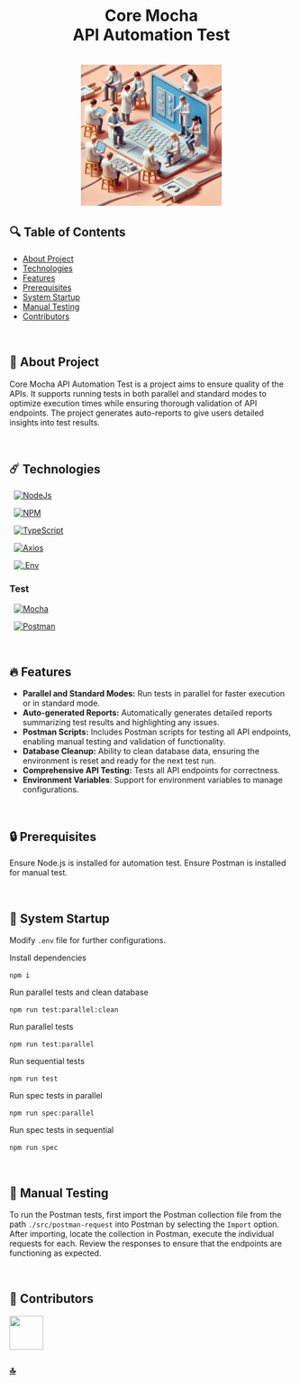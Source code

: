 <h1 id="top" align="center">Core  Mocha <br/> API Automation Test</h1> 

<br>

<div align="center">
    <img width=250 src="assets/banner.png">
</div>

## 🔍 Table of Contents

- [About Project](#intro)
- [Technologies](#technologies)
- [Features](#features)
- [Prerequisites](#prerequisites)
- [System Startup](#system-startup)
- [Manual Testing](#manual-testing)
- [Contributors](#contributors)
 
<br/>

<h2 id="intro">📌 About Project</h2>

Core Mocha API Automation Test is a project aims to ensure quality of the APIs. It supports running tests in both parallel and standard modes to optimize execution times while ensuring thorough validation of API endpoints. The project generates auto-reports to give users detailed insights into test results.


<br/>

<h2 id="technologies">☄️ Technologies</h2>

&nbsp; [![NodeJs](https://img.shields.io/badge/Node%20js-339933?style=for-the-badge&logo=nodedotjs&logoColor=white)](https://nodejs.org)

&nbsp; [![NPM](https://img.shields.io/badge/npm-CB3837?style=for-the-badge&logo=npm&logoColor=white)](https://www.npmjs.com/)

&nbsp; [![TypeScript](https://img.shields.io/badge/typescript-%23007ACC.svg?style=for-the-badge&logo=typescript&logoColor=white)](https://www.typescriptlang.org/)

&nbsp; [![Axios](https://img.shields.io/badge/axios-671ddf?&style=for-the-badge&logo=axios&logoColor=white)](https://axios-http.com/)

&nbsp; [![.Env](https://img.shields.io/badge/.ENV-ECD53F.svg?style=for-the-badge&logo=dotenv&logoColor=black)](https://www.ibm.com/docs/bg/aix/7.2?topic=files-env-file)


### Test

&nbsp; [![Mocha](https://img.shields.io/badge/Mocha-8D6748?style=for-the-badge&logo=Mocha&logoColor=white)](https://mochajs.org/)

&nbsp; [![Postman](https://img.shields.io/badge/Postman-FF6C37?style=for-the-badge&logo=postman&logoColor=white)](https://www.postman.com/)

<br/>

<h2 id="features">🔥 Features</h2>

+ **Parallel and Standard Modes:** Run tests in parallel for faster execution or in standard mode.
+ **Auto-generated Reports:** Automatically generates detailed reports summarizing test results and highlighting any issues.
+ **Postman Scripts:** Includes Postman scripts for testing all API endpoints, enabling manual testing and validation of functionality.
+ **Database Cleanup:** Ability to clean database data, ensuring the environment is reset and ready for the next test run.
+ **Comprehensive API Testing:** Tests all API endpoints for correctness.
+ **Environment Variables**: Support for environment variables to manage configurations.

<br/>

<h2 id="prerequisites">🔒 Prerequisites</h2>

Ensure Node.js is installed for automation test.
Ensure Postman is installed for manual test.

<br/>

<h2 id="system-startup">🚀 System Startup</h2> 

Modify `.env` file for further configurations.

Install dependencies
```
npm i
```

Run parallel tests and clean database
```
npm run test:parallel:clean
```
    
Run parallel tests
```
npm run test:parallel
```
    
Run sequential tests
```
npm run test
```
    
Run spec tests in parallel
```
npm run spec:parallel
```

Run spec tests in sequential
```
npm run spec
```
    
<br/>

<h2 id="manual-testing">🔬 Manual Testing</h2>

To run the Postman tests, first import the Postman collection file from the path `./src/postman-request` into Postman by selecting the `Import` option. After importing, locate the collection in Postman, execute the individual requests for each. Review the responses to ensure that the endpoints are functioning as expected.

<br/>

<h2 id="contributors">👥 Contributors</h2> 

<a href="https://github.com/ahmettoguz" target="_blank"><img width=60 height=60 src="https://avatars.githubusercontent.com/u/101711642?v=4"></a> 

### [🔝](#top)
